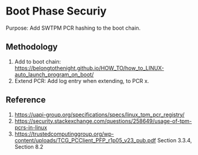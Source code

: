 # Boot Phase Securiy

Purpose: Add SWTPM PCR hashing to the boot chain.

## Methodology

1. Add to boot chain: https://belongtothenight.github.io/HOW_TO/how_to_LINUX-auto_launch_program_on_boot/
2. Extend PCR: Add log entry when extending, to PCR x.

## Reference

1. https://uapi-group.org/specifications/specs/linux_tpm_pcr_registry/
2. https://security.stackexchange.com/questions/258649/usage-of-tpm-pcrs-in-linux
3. https://trustedcomputinggroup.org/wp-content/uploads/TCG_PCClient_PFP_r1p05_v23_pub.pdf Section 3.3.4, Section 8.2
